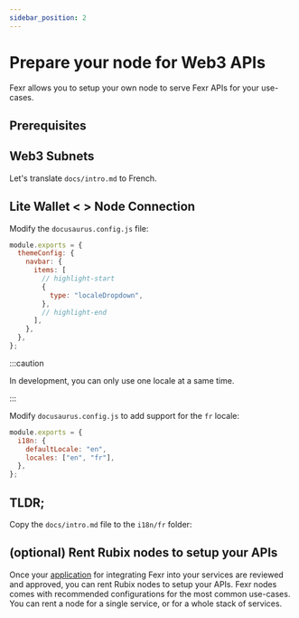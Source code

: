 ```yaml
---
sidebar_position: 2
---
```


# Prepare your node for Web3 APIs

Fexr allows you to setup your own node to serve Fexr APIs for your use-cases.

## Prerequisites

## Web3 Subnets

Let's translate `docs/intro.md` to French.

## Lite Wallet < > Node Connection

Modify the `docusaurus.config.js` file:

```js title="docusaurus.config.js"
module.exports = {
  themeConfig: {
    navbar: {
      items: [
        // highlight-start
        {
          type: "localeDropdown",
        },
        // highlight-end
      ],
    },
  },
};
```

:::caution

In development, you can only use one locale at a same time.

:::

Modify `docusaurus.config.js` to add support for the `fr` locale:

```js title="docusaurus.config.js"
module.exports = {
  i18n: {
    defaultLocale: "en",
    locales: ["en", "fr"],
  },
};
```

## TLDR;



Copy the `docs/intro.md` file to the `i18n/fr` folder:

## (optional) Rent Rubix nodes to setup your APIs

Once your [application](/apply) for integrating Fexr into your services are reviewed and approved, you can rent Rubix nodes to setup your APIs. Fexr nodes comes with recommended configurations for the most common use-cases. You can rent a node for a single service, or for a whole stack of services.
